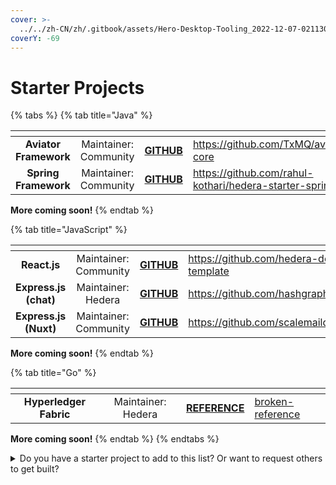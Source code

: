 ```yaml
---
cover: >-
  ../../zh-CN/zh/.gitbook/assets/Hero-Desktop-Tooling_2022-12-07-021130_ayix%20(1)%20(1).webp
coverY: -69
---
```


# Starter Projects

{% tabs %}
{% tab title="Java" %}
<table data-card-size="large" data-view="cards"><thead><tr><th align="center"></th><th align="center"></th><th align="center"></th><th data-hidden data-card-target data-type="content-ref"></th></tr></thead><tbody><tr><td align="center"><strong>Aviator Framework</strong></td><td align="center">Maintainer: Community</td><td align="center"><a href="https://github.com/TxMQ/aviator-core"><strong>GITHUB</strong></a></td><td><a href="https://github.com/TxMQ/aviator-core">https://github.com/TxMQ/aviator-core</a></td></tr><tr><td align="center"><strong>Spring Framework</strong></td><td align="center">Maintainer: Community</td><td align="center"><a href="https://github.com/rahul-kothari/hedera-starter-spring"><strong>GITHUB</strong></a></td><td><a href="https://github.com/rahul-kothari/hedera-starter-spring">https://github.com/rahul-kothari/hedera-starter-spring</a></td></tr></tbody></table>

**More coming soon!**
{% endtab %}

{% tab title="JavaScript" %}
<table data-card-size="large" data-view="cards"><thead><tr><th align="center"></th><th align="center"></th><th align="center"></th><th data-hidden data-card-target data-type="content-ref"></th></tr></thead><tbody><tr><td align="center"><strong>React.js</strong></td><td align="center">Maintainer: Community</td><td align="center"><a href="https://github.com/hedera-dev/cra-hedera-dapp-template"><strong>GITHUB</strong></a></td><td><a href="https://github.com/hedera-dev/cra-hedera-dapp-template">https://github.com/hedera-dev/cra-hedera-dapp-template</a></td></tr><tr><td align="center"><strong>Express.js (chat)</strong></td><td align="center">Maintainer: Hedera</td><td align="center"><a href="https://github.com/hashgraph/hedera-hcs-chat-js"><strong>GITHUB</strong></a></td><td><a href="https://github.com/hashgraph/hedera-hcs-chat-js">https://github.com/hashgraph/hedera-hcs-chat-js</a></td></tr><tr><td align="center"><strong>Express.js (Nuxt)</strong></td><td align="center">Maintainer: Community</td><td align="center"><a href="https://github.com/scalemaildev/hashgraph_nuxt_chat"><strong>GITHUB</strong></a></td><td><a href="https://github.com/scalemaildev/hashgraph_nuxt_chat">https://github.com/scalemaildev/hashgraph_nuxt_chat</a></td></tr></tbody></table>

**More coming soon!**
{% endtab %}

{% tab title="Go" %}
<table data-card-size="large" data-view="cards"><thead><tr><th align="center"></th><th align="center"></th><th align="center"></th><th data-hidden data-card-target data-type="content-ref"></th></tr></thead><tbody><tr><td align="center"><strong>Hyperledger Fabric</strong></td><td align="center">Maintainer: Hedera</td><td align="center"><a href="../../zh-CN/zh/tutorials/broken-reference/"><strong>REFERENCE</strong></a></td><td><a href="../../zh-CN/zh/tutorials/broken-reference/">broken-reference</a></td></tr></tbody></table>

**More coming soon!**
{% endtab %}
{% endtabs %}

<details>

<summary>Do you have a starter project to add to this list? Or want to request others to get built?</summary>

Please refer to the [contributing guide](../support-and-community/contributing-guide.md) and open an issue in the `hedera-docs` [repository](https://github.com/hashgraph/hedera-docs) and include the following information within the issue:

* Starter project framework name
* Developer/maintainer name
* Link to the GitHub repository

</details>
